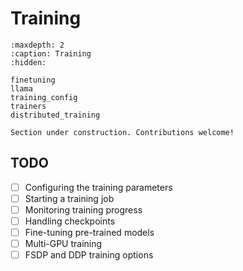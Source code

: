 # Training

```{toctree}
:maxdepth: 2
:caption: Training
:hidden:

finetuning
llama
training_config
trainers
distributed_training
```

```{attention}
Section under construction. Contributions welcome!
```

## TODO

- [ ] Configuring the training parameters
- [ ] Starting a training job
- [ ] Monitoring training progress
- [ ] Handling checkpoints
- [ ] Fine-tuning pre-trained models
- [ ] Multi-GPU training
- [ ] FSDP and DDP training options
